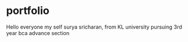 # portfolio
Hello everyone my self surya sricharan, from KL university pursuing 3rd year bca advance section
